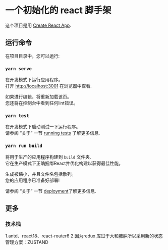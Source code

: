 # 一个初始化的 react 脚手架

这个项目是用 [Create React App](https://github.com/facebook/create-react-app).

##  运行命令

在项目目录中，您可以运行:

### `yarn serve`

在开发模式下运行应用程序。\
打开 [http://localhost:3001](http://localhost:3001) 在浏览器中查看.

如果进行编辑，将重新加载该页。\
您还将在控制台中看到任何lint错误。

### `yarn test`

在开发模式下启动测试一下运行程序。\
请参阅 “关于” 一节 [running tests](https://facebook.github.io/create-react-app/docs/running-tests) 了解更多信息.

### `yarn run build`

将用于生产的应用程序构建到 `build` 文件夹.\
它在生产模式下正确捆绑React并优化构建以获得最佳性能。

生成被缩小，并且文件名包括散列。\
您的应用程序已准备好部署!

请参阅 “关于” 一节 [deployment](https://facebook.github.io/create-react-app/docs/deployment)了解更多信息.

## 更多

### 技术栈
1.antd、react18、react-router6
2.因为redux 库过于大和臃肿所以采用新的状态管理方案：ZUSTAND
